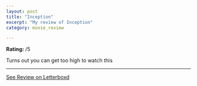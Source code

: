 ```yaml
---
layout: post
title: "Inception"
excerpt: "My review of Inception"
category: movie_review

---
```


**Rating:** /5

Turns out you can get too high to watch this

<hr>

[See Review on Letterboxd](https://boxd.it/7TJvvF)
